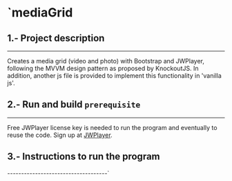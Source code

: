 # `mediaGrid

## 1.- Project description
   ------------------------
   Creates a media grid (video and photo) with Bootstrap and JWPlayer, 
   following the MVVM design pattern as proposed by KnockoutJS.
   In addition, another js file is provided to implement this functionality
   in 'vanilla js'.

## 2.- Run and build `prerequisite`
   --------------------------------
   Free JWPlayer license key is needed to run the program and eventually to
   reuse the code. Sign up at [JWPlayer](https://www.jwplayer.com/sign-up/).

## 3.- Instructions to run the program
   ------------------------------------`
   


